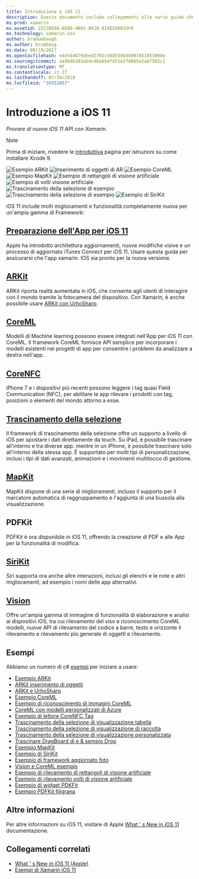 ```yaml
---
title: Introduzione a iOS 11
description: Questo documento include collegamenti alle varie guide che descrivono le funzionalità di iOS 11, tra cui ARKit CoreML, MapKit, PDFKit, SiriKit, il framework Vision e altro ancora.
ms.prod: xamarin
ms.assetid: 22C38EA6-6DA9-4B92-B41B-814E589033F6
ms.technology: xamarin-ios
author: bradumbaugh
ms.author: brumbaug
ms.date: 09/19/2017
ms.openlocfilehash: e4e544679dbed2701c50d5596d4907451653090e
ms.sourcegitcommit: aa9b9b203ab4cd6a6b4fd51e27d865e2abf582c1
ms.translationtype: MT
ms.contentlocale: it-IT
ms.lasthandoff: 07/30/2018
ms.locfileid: "39351057"
---
```

# <a name="introduction-to-ios-11"></a>Introduzione a iOS 11

_Provare di nuovo iOS 11 API con Xamarin._

> [!NOTE]
> Prima di iniziare, rivedere le [introduttiva](get-started.md) pagina per istruzioni su come installare Xcode 9.

![Esempio ARKit](images/arkit.png) ![Inserimento di oggetti di AR](images/arkit2.png) ![Esempio CoreML](images/coreml.png) ![Esempio MapKit](images/mapkit.png) ![Esempio di rettangoli di visione artificiale](images/vision1.png) ![Esempio di volti visione artificiale](images/vision2.png) ![Trascinamento della selezione di esempio](images/drag-drop.png) ![Trascinamento della selezione di esempio](images/drag-drop2.png) ![Esempio di SiriKit](images/sirikit.png)

iOS 11 include molti miglioramenti e funzionalità completamente nuova per un'ampia gamma di Framework:

## <a name="preparing-your-app-for-ios-11updating-your-appindexmd"></a>[Preparazione dell'App per iOS 11](updating-your-app/index.md)

Apple ha introdotto architettura aggiornamenti, nuove modifiche visive e un processo di aggiornato iTunes Connect per iOS 11. Usare questa guida per assicurarsi che l'app xamarin. IOS sia pronto per la nuova versione.

## <a name="arkitarkitindexmd"></a>[ARKit](arkit/index.md)

ARKit riporta realtà aumentata in iOS, che consente agli utenti di interagire con il mondo tramite la fotocamera del dispositivo.
Con Xamarin, è anche possibile usare [ARKit con UrhoSharp](arkit/urhosharp.md).

## <a name="coremlcoremlmd"></a>[CoreML](coreml.md)

Modelli di Machine learning possono essere integrati nell'App per iOS 11 con CoreML. Il framework CoreML fornisce API semplice per incorporare i modelli esistenti nei progetti di app per consentire i problemi da analizzare a destra nell'app.

## <a name="corenfccorenfcmd"></a>[CoreNFC](corenfc.md)

iPhone 7 e i dispositivi più recenti possono leggere i tag quasi Field Communication (NFC), per abilitare le app rilevare i prodotti con tag, posizioni o elementi del mondo attorno a esse.

## <a name="drag-and-dropdrag-and-dropmd"></a>[Trascinamento della selezione](drag-and-drop.md)

Il framework di trascinamento della selezione offre un supporto a livello di iOS per spostare i dati direttamente da touch. Su iPad, è possibile trascinare all'interno e tra diverse app. mentre in un iPhone, è possibile trascinare solo all'interno della stessa app. È supportato per molti tipi di personalizzazione, inclusi i tipi di dati avanzati, animazioni e i movimenti multitocco di gestione.

## <a name="mapkitmapkitmd"></a>[MapKit](mapkit.md)

MapKit dispone di una serie di miglioramenti, incluso il supporto per il marcatore automatica di raggruppamento e l'aggiunta di una bussola alla visualizzazione.

## <a name="pdfkit"></a>PDFKit

PDFKit è ora disponibile in iOS 11, offrendo la creazione di PDF e alle App per la funzionalità di modifica.

## <a name="sirikitsirikitmd"></a>[SiriKit](sirikit.md)

Siri supporta ora anche altre interazioni, inclusi gli elenchi e le note e altri miglioramenti, ad esempio i nomi delle app alternativi.

## <a name="visionvisionmd"></a>[Vision](vision.md)

Offre un'ampia gamma di immagine di funzionalità di elaborazione e analisi ai dispositivi iOS, tra cui rilevamento del viso e riconoscimento CoreML modelli, nuove API di rilevamento del codice a barre, testo e orizzonte il rilevamento e rilevamento più generale di oggetti e rilevamento.

## <a name="samples"></a>Esempi

Abbiamo un numero di c# [esempi](https://developer.xamarin.com/samples/ios/iOS11/) per iniziare a usare:

* [Esempio ARKit](https://developer.xamarin.com/samples/monotouch/ios11/ARKitSample/)
* [ARKit inserimento di oggetti](https://developer.xamarin.com/samples/monotouch/ios11/ARKitPlacingObjects/)
* [ARKit e UrhoSharp](arkit/urhosharp.md)
* [Esempio CoreML](https://developer.xamarin.com/samples/monotouch/ios11/CoreML)
* [Esempio di riconoscimento di immagini CoreML](https://developer.xamarin.com/samples/monotouch/ios11/CoreMLImageRecognition)
* [CoreML con modelli personalizzati di Azure](https://developer.xamarin.com/samples/monotouch/ios11/CoreMLAzureModel)
* [Esempio di lettore CoreNFC Tag](https://developer.xamarin.com/samples/monotouch/ios11/NFCTagReader/)
* [Trascinamento della selezione di visualizzazione tabella](https://developer.xamarin.com/samples/monotouch/ios11/DragAndDropTableView)
* [Trascinamento della selezione di visualizzazione di raccolta](https://developer.xamarin.com/samples/monotouch/ios11/DragAndDropCollectionView)
* [Trascinamento della selezione di visualizzazione personalizzata](https://developer.xamarin.com/samples/monotouch/ios11/DragAndDropCustomView)
* [Trascinare DragBoard di e & sempio Drop](https://developer.xamarin.com/samples/monotouch/ios11/DragAndDropDragBoard)
* [Esempio MapKit](https://developer.xamarin.com/samples/monotouch/ios11/MapKitSample)
* [Esempio di SiriKit](https://developer.xamarin.com/samples/monotouch/ios11/SiriKitSample/)
* [Esempio di framework aggiornato foto](https://developer.xamarin.com/samples/monotouch/ios11/SamplePhotoApp/)
* [Vision e CoreML esempio](https://developer.xamarin.com/samples/monotouch/ios11/CoreMLVision)
* [Esempio di rilevamento di rettangoli di visione artificiale](https://developer.xamarin.com/samples/monotouch/ios11/VisionRects)
* [Esempio di rilevamento volti di visione artificiale](https://developer.xamarin.com/samples/monotouch/ios11/VisionFaces)
* [Esempio di widget PDKFit](https://developer.xamarin.com/samples/monotouch/ios11/PDFAnnotationWidgetsAdvanced)
* [Esempio PDFKit filigrana](https://developer.xamarin.com/samples/monotouch/ios11/PDFDocumentWatermark)

## <a name="more-information"></a>Altre informazioni

Per altre informazioni su iOS 11, visitare di Apple [What ' s New in iOS 11](https://developer.apple.com/ios/) documentazione.


## <a name="related-links"></a>Collegamenti correlati

- [What ' s New in iOS 11 (Apple)](https://developer.apple.com/ios/)
- [Esempi di Xamarin iOS 11](https://developer.xamarin.com/samples/ios/iOS11/)
